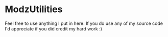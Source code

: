 # ModzUtilities

Feel free to use anything I put in here. If you do use any of my source code I'd appreciate if you did credit my hard work :)
